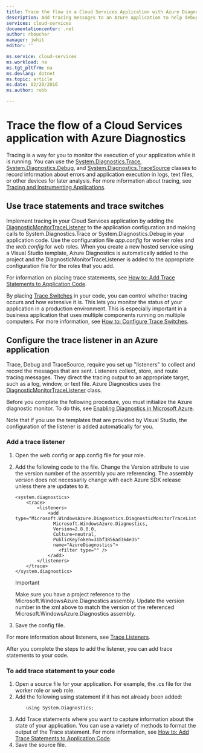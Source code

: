 ```yaml
---
title: Trace the flow in a Cloud Services Application with Azure Diagnostics | Microsoft Azure
description: Add tracing messages to an Azure application to help debugging, measuring performance, monitoring, traffic analysis, and more.
services: cloud-services
documentationcenter: .net
author: rboucher
manager: jwhit
editor: ''

ms.service: cloud-services
ms.workload: na
ms.tgt_pltfrm: na
ms.devlang: dotnet
ms.topic: article
ms.date: 02/20/2016
ms.author: robb

---
```

# Trace the flow of a Cloud Services application with Azure Diagnostics
Tracing is a way for you to monitor the execution of your application while it is running. You can use the [System.Diagnostics.Trace](https://msdn.microsoft.com/library/system.diagnostics.trace.aspx), [System.Diagnostics.Debug](https://msdn.microsoft.com/library/system.diagnostics.debug.aspx), and [System.Diagnostics.TraceSource](https://msdn.microsoft.com/library/system.diagnostics.tracesource.aspx) classes to record information about errors and application execution in logs, text files, or other devices for later analysis. For more information about tracing, see [Tracing and Instrumenting Applications](https://msdn.microsoft.com/library/zs6s4h68.aspx).

## Use trace statements and trace switches
Implement tracing in your Cloud Services application by adding the [DiagnosticMonitorTraceListener](https://msdn.microsoft.com/library/azure/microsoft.windowsazure.diagnostics.diagnosticmonitortracelistener.aspx) to the application configuration and making calls to System.Diagnostics.Trace or System.Diagnostics.Debug in your application code. Use the configuration file *app.config* for worker roles and the *web.config* for web roles. When you create a new hosted service using a Visual Studio template, Azure Diagnostics is automatically added to the project and the DiagnosticMonitorTraceListener is added to the appropriate configuration file for the roles that you add.

For information on placing trace statements, see [How to: Add Trace Statements to Application Code](https://msdn.microsoft.com/library/zd83saa2.aspx).

By placing [Trace Switches](https://msdn.microsoft.com/library/3at424ac.aspx) in your code, you can control whether tracing occurs and how extensive it is. This lets you monitor the status of your application in a production environment. This is especially important in a business application that uses multiple components running on multiple computers. For more information, see [How to: Configure Trace Switches](https://msdn.microsoft.com/library/t06xyy08.aspx).

## Configure the trace listener in an Azure application
Trace, Debug and TraceSource, require you set up "listeners" to collect and record the messages that are sent. Listeners collect, store, and route tracing messages. They direct the tracing output to an appropriate target, such as a log, window, or text file. Azure Diagnostics uses the [DiagnosticMonitorTraceListener](https://msdn.microsoft.com/library/azure/microsoft.windowsazure.diagnostics.diagnosticmonitortracelistener.aspx) class.

Before you complete the following procedure, you must initialize the Azure diagnostic monitor. To do this, see [Enabling Diagnostics in Microsoft Azure](cloud-services-dotnet-diagnostics.md).

Note that if you use the templates that are provided by Visual Studio, the configuration of the listener is added automatically for you.

### Add a trace listener
1. Open the web.config or app.config file for your role.
2. Add the following code to the file. Change the Version attribute to use the version number of the assembly you are referencing. The assembly version does not necessarily change with each Azure SDK release unless there are updates to it.
   
    ```
    <system.diagnostics>
        <trace>
            <listeners>
                <add type="Microsoft.WindowsAzure.Diagnostics.DiagnosticMonitorTraceListener,
                  Microsoft.WindowsAzure.Diagnostics,
                  Version=2.8.0.0,
                  Culture=neutral,
                  PublicKeyToken=31bf3856ad364e35"
                  name="AzureDiagnostics">
                    <filter type="" />
                </add>
            </listeners>
        </trace>
    </system.diagnostics>
    ```
   > [!IMPORTANT]
   > Make sure you have a project reference to the Microsoft.WindowsAzure.Diagnostics assembly. Update the version number in the xml above to match the version of the referenced Microsoft.WindowsAzure.Diagnostics assembly.
   > 
3. Save the config file.

For more information about listeners, see [Trace Listeners](https://msdn.microsoft.com/library/4y5y10s7.aspx).

After you complete the steps to add the listener, you can add trace statements to your code.

### To add trace statement to your code
1. Open a source file for your application. For example, the <RoleName>.cs file for the worker role or web role.
2. Add the following using statement if it has not already been added:
    ```
        using System.Diagnostics;
    ```
3. Add Trace statements where you want to capture information about the state of your application. You can use a variety of methods to format the output of the Trace statement. For more information, see [How to: Add Trace Statements to Application Code](https://msdn.microsoft.com/library/zd83saa2.aspx).
4. Save the source file.

